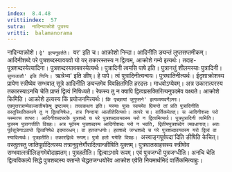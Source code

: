 ```yaml
---
index:  8.4.48
vrittiindex:  57
sutra:  नादिन्याक्रोशे पुत्रस्य
vritti:  balamanorama 
---
```


नादिन्याक्रोशे। `द्वे' इत्यनुवर्तते। `यर' इति च। आक्रोशो निन्दा। आदिनीति ङ्यन्तं लुप्तसप्तमीकम्। आदिनीशब्दे परे पुत्रशब्दस्यावयवो यो यर् तकारस्तस्य न द्वित्वम्, आक्रोशे गम्ये इत्यर्थः। तदाह-पूत्रशब्दस्येत्यादिना। पुत्रशब्दस्यावयवस्येत्यर्थः। पुत्रादिनी त्वमसि पाषे इति। पुत्रानत्तुं शीलमस्याः पुत्रादिनी। `सुप्यजातौ' इति णिनिः। `ऋन्नेभ्य' इति ङीष्। हे पापे। त्वं पुत्रादिनीत्यन्वयः। पुत्रघातिनीत्यर्थः। ईदृशाक्रोशस्य प्रायेण स्त्रीष्वेव सम्भवात् सूत्रे आदिनीति ङ्यन्तमेव विवक्षितमिति हरदत्तः। माधवोऽप्येवम्। अत्र उकारात्परस्य तकारस्याऽनचि चेति प्राप्तं द्वित्वं निषिध्यते। रेफस्य तु न क्वापि द्वित्वप्रसक्तिरित्यनुपदमेव वक्ष्यते। आक्रोशे किमिति। आक्रोशे इत्यस्य किं प्रयोजनमित्यर्थः। `किं पृच्छायां जुगुप्सने' इत्यव्ययवर्गेऽमरः। एवमुत्तरत्राप्येवञ्जातीयकेषु द्रष्टव्यम्। तत्त्वकथन इति। यस्याः पुत्राः स्वयमेव म्रियन्ते तां प्रति पुत्रादिनीति वस्तुस्थितिकथने तु न द्वित्वनिषेधः, तत्र निन्दाया अप्रतीतेरित्यर्थः। तत्परे च। वार्तिकमेतत्। स आदिनीशब्दः परो यस्मात्स तत्परः। आदिनीशब्दपरके पुत्रशब्दे च परे पुत्रशब्दावयवस्य यरो न द्वित्वमित्यर्थः। पुत्रपुत्रादिनी त्वमिति। पुत्रस्य पुत्रानत्तीति विग्रहः। अत्र पूर्वस्य पुत्रशब्दस्य आदिनीशब्दः परो न भवति, द्वितीयपुत्रशब्देन व्यवधानात्। अतः पूर्वसूत्रेणाऽप्राप्ते द्वित्वनिषेधे इदमारब्धम्। वा हतजग्धयोः। हतशब्दे जग्धशब्दे च परे पुत्रशब्दावयवस्य यरो द्वित्वं वा स्यादित्यर्थः। पुत्रहतीति। तकारद्वित्वे रूपम्। पुत्रो हतो ययेति विग्रहः। `अस्वाङ्गपूर्वपदा'दिति ङीषिति केचित्। वस्तुतस्तु जातिपूर्वादित्यस्य तत्रानुवृत्तेर्गौरादित्वान्ङीषिति युक्तम्। पुत्रघातसाहसस्य स्त्रीष्वेव सम्भवात्स्त्रीलिङ्गमेवोदाह्मतम्। पुत्रहतीति। द्वित्वाऽभावे रूपम्। एवं पुत्रजग्धी पुत्रजग्धीति। अनचि चेति द्वित्वविकल्पे सिद्धे पुत्रशब्दस्य क्तान्ते चेद्धतजग्धयोरेव आक्रोश एवेति नियमार्थमिदं वार्तिकमित्याहुः।

